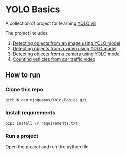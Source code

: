 # YOLO Basics

A collection of project for learning [YOLO v8](https://github.com/ultralytics/ultralytics)

The project includes
1. [Detecting objects from an image using YOLO model](basics.py)
2. [Detecting objects from a video using YOLO model](video.py)
3. [Detecting objects from a camera using YOLO model](camera.py)
4. [Counting vehicles from car traffic video](car_counter.py)

## How to run
### Clone this repo 
`github.com:njoguamos/Yolo-Basics.git`
### Install requirements
`pip3 install -r requirements.txt`
### Run a project
Open the project and run the python file